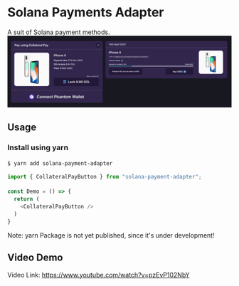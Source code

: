 # Solana Payments Adapter

A suit of Solana payment methods.
![Demo Image](./images/demo.png)

## Usage
### Install using yarn
```shell
$ yarn add solana-payment-adapter
```
```ts
import { CollateralPayButton } from "solana-payment-adapter";

const Demo = () => {
  return (
    <CollateralPayButton />
  )
}
```
Note: yarn Package is not yet published, since it's under development!

## Video Demo
Video Link: https://www.youtube.com/watch?v=pzEvP102NbY 
